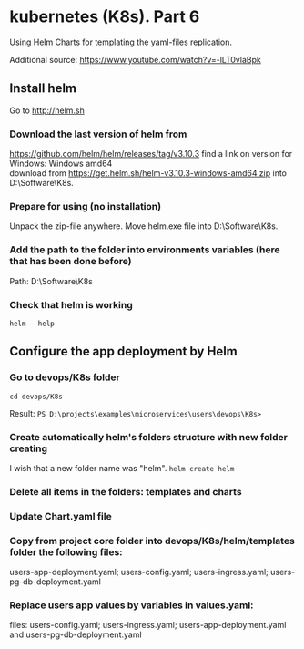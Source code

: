 # kubernetes (K8s). Part 6
Using Helm Charts for templating the yaml-files replication.

Additional source: https://www.youtube.com/watch?v=-lLT0vlaBpk

## Install helm
Go to http://helm.sh

### Download the last version of helm from
https://github.com/helm/helm/releases/tag/v3.10.3 
find a link on version for Windows: Windows amd64       
download from
https://get.helm.sh/helm-v3.10.3-windows-amd64.zip
into D:\Software\K8s.

### Prepare for using (no installation)
Unpack the zip-file anywhere.
Move helm.exe file into D:\Software\K8s.

### Add the path to the folder into environments variables (here that has been done before)
Path: D:\Software\K8s 

### Check that helm is working
``
helm --help
``

## Configure the app deployment by Helm
### Go to devops/K8s folder
``
cd devops/K8s
``

Result:
``
PS D:\projects\examples\microservices\users\devops\K8s>
``

### Create automatically helm's folders structure with new folder creating
I wish that a new folder name was "helm".
``
helm create helm
``
### Delete all items in the folders: templates and charts
### Update Chart.yaml file
### Copy from project core folder into devops/K8s/helm/templates folder the following files:
users-app-deployment.yaml; users-config.yaml; users-ingress.yaml; users-pg-db-deployment.yaml
### Replace users app values by variables in values.yaml:
files:
users-config.yaml; users-ingress.yaml; users-app-deployment.yaml and users-pg-db-deployment.yaml        


